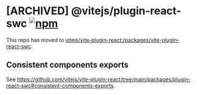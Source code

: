 # [ARCHIVED] @vitejs/plugin-react-swc [![npm](https://img.shields.io/npm/v/@vitejs/plugin-react-swc)](https://www.npmjs.com/package/@vitejs/plugin-react-swc)

This repo has moved to [vitejs/vite-plugin-react:/packages/vite-plugin-react-swc](https://github.com/vitejs/vite-plugin-react/tree/main/packages/plugin-react-swc).

## Consistent components exports

See <https://github.com/vitejs/vite-plugin-react/tree/main/packages/plugin-react-swc#consistent-components-exports>.

